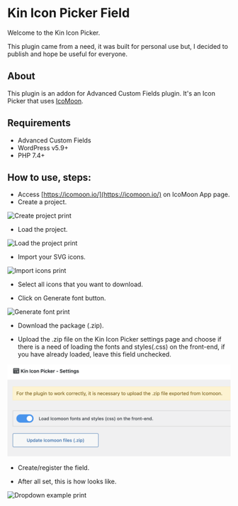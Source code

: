 # Kin Icon Picker Field

Welcome to the Kin Icon Picker.

This plugin came from a need, it was built for personal use but, I decided to publish and hope be useful for everyone.

## About
This plugin is an addon for Advanced Custom Fields plugin. It's an Icon Picker that uses [IcoMoon](https://icomoon.io/).

## Requirements
- Advanced Custom Fields
- WordPress v5.9+
- PHP 7.4+
 
## How to use, steps:

- Access [https://icomoon.io/](https://icomoon.io/) on IcoMoon App page. 
- Create a project.

![Create project print](./assets/images/create-project.png)

- Load the project.

![Load the project print](./assets/images/load-project.png)

- Import your SVG icons.

![Import icons print](./assets/images/import-icons.png)

- Select all icons that you want to download.

- Click on Generate font button.

![Generate font print](./assets/images/generate-icons.png)

- Download the package (.zip).

- Upload the .zip file on the Kin Icon Picker settings page and choose if there is a need 
of loading the fonts and styles(.css) on the front-end, if you have already loaded, leave 
this field unchecked.

![Upload zip print](./assets/images/upload-zip.png)

- Create/register the field.

- After all set, this is how looks like.

![Dropdown example print](./assets/images/icons-dropdown.png)
